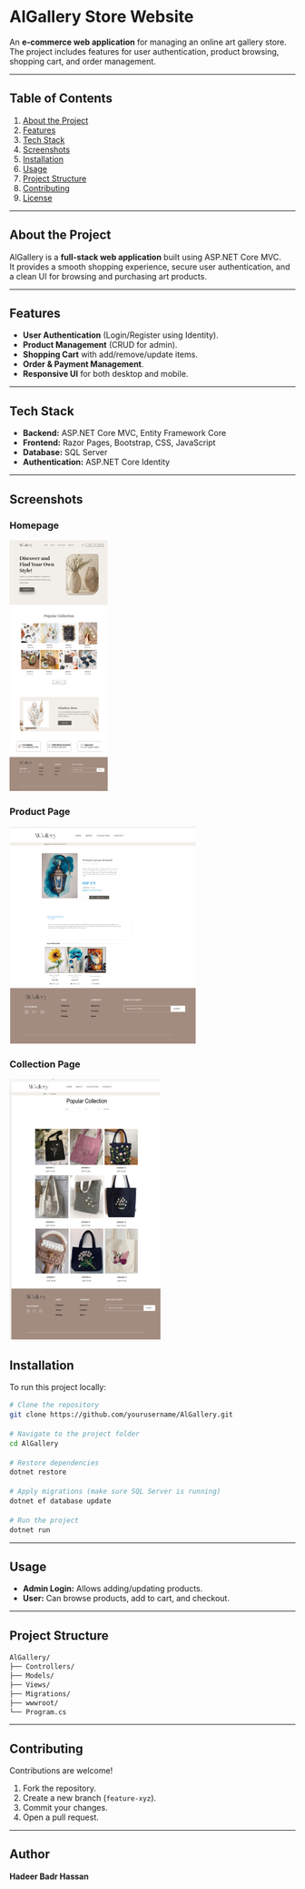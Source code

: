 
# AlGallery Store Website

An **e-commerce web application** for managing an online art gallery store. The project includes features for user authentication, product browsing, shopping cart, and order management.  

---

## Table of Contents
1. [About the Project](#about-the-project)  
2. [Features](#features)  
3. [Tech Stack](#tech-stack)  
4. [Screenshots](#screenshots)  
5. [Installation](#installation)  
6. [Usage](#usage)  
7. [Project Structure](#project-structure)  
8. [Contributing](#contributing)  
9. [License](#license)

---

## About the Project
AlGallery is a **full-stack web application** built using ASP.NET Core MVC.  
It provides a smooth shopping experience, secure user authentication, and a clean UI for browsing and purchasing art products.

---

## Features
- **User Authentication** (Login/Register using Identity).  
- **Product Management** (CRUD for admin).  
- **Shopping Cart** with add/remove/update items.  
- **Order & Payment Management**.  
- **Responsive UI** for both desktop and mobile.  

---

## Tech Stack
- **Backend:** ASP.NET Core MVC, Entity Framework Core  
- **Frontend:** Razor Pages, Bootstrap, CSS, JavaScript  
- **Database:** SQL Server  
- **Authentication:** ASP.NET Core Identity  

---

## Screenshots
### Homepage
![Homepage Screenshot](AlGallery.png)

### Product Page
![Product Page Screenshot](product_page.png)
 
### Collection Page
![Collection Page Screenshot](collection_page.png)
 
 

## Installation
To run this project locally:
```bash
# Clone the repository
git clone https://github.com/yourusername/AlGallery.git

# Navigate to the project folder
cd AlGallery

# Restore dependencies
dotnet restore

# Apply migrations (make sure SQL Server is running)
dotnet ef database update

# Run the project
dotnet run
```

---

## Usage
- **Admin Login:** Allows adding/updating products.  
- **User:** Can browse products, add to cart, and checkout.

---

## Project Structure
```
AlGallery/
├── Controllers/
├── Models/
├── Views/
├── Migrations/
├── wwwroot/
└── Program.cs
```

---

## Contributing
Contributions are welcome!  
1. Fork the repository.  
2. Create a new branch (`feature-xyz`).  
3. Commit your changes.  
4. Open a pull request.  

---

## Author
**Hadeer Badr Hassan**  

